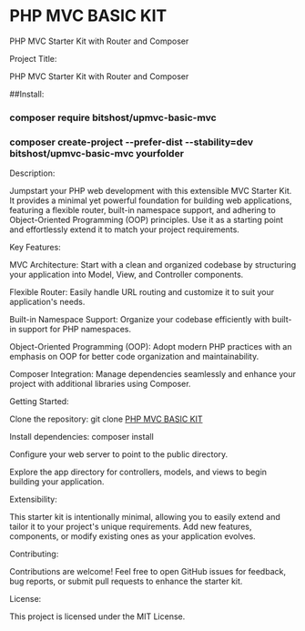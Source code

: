 # PHP MVC BASIC KIT
PHP MVC Starter Kit with Router and Composer

Project Title:

PHP MVC Starter Kit with Router and Composer

##Install:


### composer require bitshost/upmvc-basic-mvc
### composer create-project --prefer-dist --stability=dev bitshost/upmvc-basic-mvc yourfolder

Description:

Jumpstart your PHP web development with this extensible MVC Starter Kit. It provides a minimal yet powerful foundation for building web applications, featuring a flexible router, built-in namespace support, and adhering to Object-Oriented Programming (OOP) principles. Use it as a starting point and effortlessly extend it to match your project requirements.

Key Features:

MVC Architecture: Start with a clean and organized codebase by structuring your application into Model, View, and Controller components.

Flexible Router: Easily handle URL routing and customize it to suit your application's needs.

Built-in Namespace Support: Organize your codebase efficiently with built-in support for PHP namespaces.

Object-Oriented Programming (OOP): Adopt modern PHP practices with an emphasis on OOP for better code organization and maintainability.

Composer Integration: Manage dependencies seamlessly and enhance your project with additional libraries using Composer.

Getting Started:

Clone the repository: git clone [PHP MVC BASIC KIT](https://github.com/BitsHost/PHP-MVC-BASIC)

Install dependencies: composer install

Configure your web server to point to the public directory.

Explore the app directory for controllers, models, and views to begin building your application.

Extensibility:

This starter kit is intentionally minimal, allowing you to easily extend and tailor it to your project's unique requirements. Add new features, components, or modify existing ones as your application evolves.

Contributing:

Contributions are welcome! Feel free to open GitHub issues for feedback, bug reports, or submit pull requests to enhance the starter kit.

License:

This project is licensed under the MIT License.
